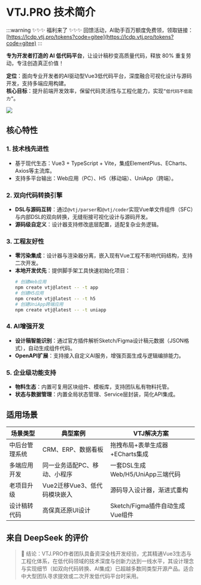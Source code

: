 # VTJ.PRO 技术简介

:::warning ✨✨✨ 福利来了 ✨✨✨
回馈活动，AI助手百万额度免费领，领取链接：[https://lcdp.vtj.pro/tokens?code=gitee](https://lcdp.vtj.pro/tokens?code=gitee)
:::

**专为开发者打造的 AI 低代码平台**，让设计稿秒变高质量代码，释放 80% 重复劳动，专注创造真正价值！

**定位**：面向专业开发者的AI驱动型Vue3低代码平台，深度融合可视化设计与源码开发，支持多端应用构建。  
**核心目标**：提升前端开发效率，保留代码灵活性与工程化能力，实现`“低代码不低能力”`。

![](../assets/p1.png)

## 核心特性

### 1. **技术栈先进性**

- 基于现代生态：Vue3 + TypeScript + Vite，集成ElementPlus、ECharts、Axios等主流库。
- 支持多平台输出：Web应用（PC）、H5（移动端）、UniApp（跨端）。

### 2. **双向代码转换引擎**

- **DSL与源码互转**：通过`@vtj/parser`和`@vtj/coder`实现Vue单文件组件（SFC）与内部DSL的双向转换，无缝衔接可视化设计与源码开发。
- **源码级自定义**：设计器支持修改底层配置，适配复杂业务逻辑。

### 3. **工程友好性**

- **零污染集成**：设计器与渲染器分离，嵌入现有Vue工程不影响代码结构，支持二次开发。
- **本地开发优先**：提供脚手架工具快速初始化项目：
  ```bash
  # 创建Web应用
  npm create vtj@latest -- -t app
  # 创建H5应用
  npm create vtj@latest -- -t h5
  # 创建UniApp跨端应用
  npm create vtj@latest -- -t uniapp
  ```

### 4. **AI增强开发**

- **设计稿智能识别**：通过官方插件解析Sketch/Figma设计稿元数据（JSON格式），自动生成组件代码。
- **OpenAPI扩展**：支持接入自定义AI服务，增强页面生成与逻辑编排能力。

### 5. **企业级功能支持**

- **物料生态**：内置可复用区块组件、模板库，支持团队私有物料托管。
- **状态与数据管理**：内置全局状态管理、Service层封装，简化API集成。

## 适用场景

| **场景类型**   | **典型案例**                 | **VTJ解决方案**                  |
| -------------- | ---------------------------- | -------------------------------- |
| 中后台管理系统 | CRM、ERP、数据看板           | 拖拽布局+表单生成器+ECharts集成  |
| 多端应用开发   | 同一业务适配PC、移动、小程序 | 一套DSL生成Web/H5/UniApp三端代码 |
| 老项目升级     | Vue2迁移Vue3、低代码模块嵌入 | 源码导入设计器，渐进式重构       |
| 设计稿转代码   | 高保真还原UI设计             | Sketch/Figma插件自动生成Vue组件  |

## 来自 DeepSeek 的评价

> 💎 结论：VTJ.PRO作者团队具备资深全栈开发经验，尤其精通Vue3生态与工程化体系，在低代码领域的技术深度与创新力达到一线水平，其设计理念与实现细节（如双向代码转换、AI集成）已超越多数同类型开源产品。适合中大型团队寻求提效或二次开发低代码平台时采用。

